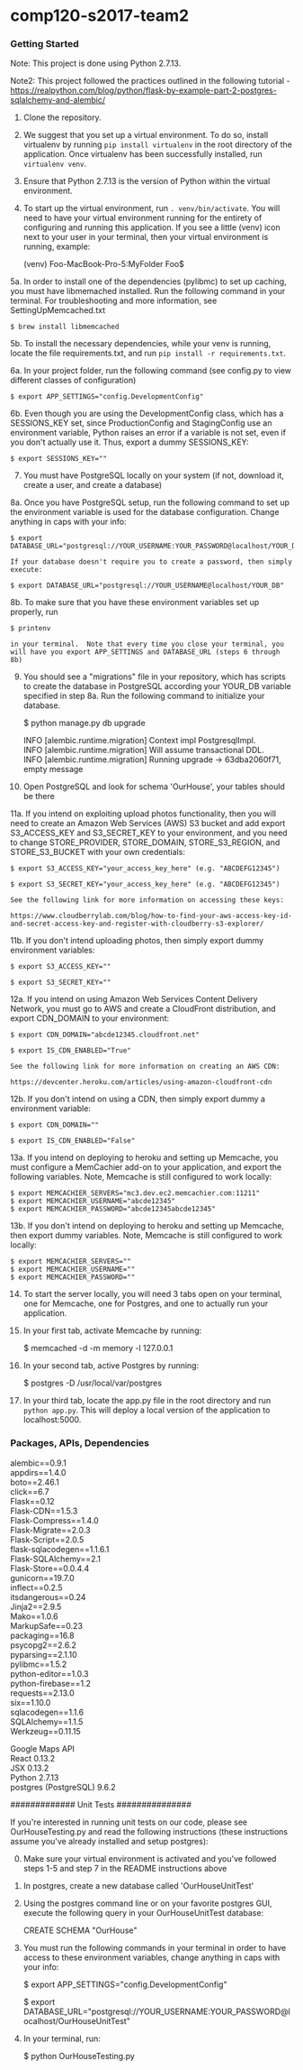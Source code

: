# comp120-s2017-team2

### Getting Started
Note: This project is done using Python 2.7.13.

Note2: This project followed the practices outlined in the following tutorial - 
    https://realpython.com/blog/python/flask-by-example-part-2-postgres-sqlalchemy-and-alembic/

1. Clone the repository.

2. We suggest that you set up a virtual environment. To do so, install virtualenv by running `pip install virtualenv` in the root directory of the application. Once virtualenv has been successfully installed, run `virtualenv venv`.

3. Ensure that Python 2.7.13 is the version of Python within the virtual environment. 

4. To start up the virtual environment, run `. venv/bin/activate`.  You will need to have your virtual environment running for the entirety of configuring and running this application.  If you see a little (venv) icon next to your user in your terminal, then your virtual environment is running, example:

    (venv) Foo-MacBook-Pro-5:MyFolder Foo$

5a. In order to install one of the dependencies (pylibmc) to set up caching, you must have libmemached installed.  Run the following command in your terminal.  For troubleshooting and more information, see SettingUpMemcached.txt

    $ brew install libmemcached

5b. To install the necessary dependencies, while your venv is running, locate the file requirements.txt, and run `pip install -r requirements.txt`.

6a. In your project folder, run the following command (see config.py to view different classes of configuration)

    $ export APP_SETTINGS="config.DevelopmentConfig"

6b. Even though you are using the DevelopmentConfig class, which has a SESSIONS_KEY set, since ProductionConfig and StagingConfig use an environment variable, Python raises an error if a variable is not set, even if you don't actually use it.  Thus, export a dummy SESSIONS_KEY: 

    $ export SESSIONS_KEY=""

7. You must have PostgreSQL locally on your system (if not, download it, create a user, and create a database)

8a. Once you have PostgreSQL setup, run the following command to set up the environment variable is used for the database configuration. Change anything in caps with your info:

    $ export DATABASE_URL="postgresql://YOUR_USERNAME:YOUR_PASSWORD@localhost/YOUR_DB"

    If your database doesn't require you to create a password, then simply execute:

    $ export DATABASE_URL="postgresql://YOUR_USERNAME@localhost/YOUR_DB"

8b. To make sure that you have these environment variables set up properly, run 

    $ printenv

    in your terminal.  Note that every time you close your terminal, you will have you export APP_SETTINGS and DATABASE_URL (steps 6 through 8b)

9. You should see a "migrations" file in your repository, which has scripts to create the database in PostgreSQL according your YOUR_DB variable specified in step 8a.  Run the following command to initialize your database.

    $ python manage.py db upgrade

      INFO  [alembic.runtime.migration] Context impl PostgresqlImpl. <br />
      INFO  [alembic.runtime.migration] Will assume transactional DDL. <br />
      INFO  [alembic.runtime.migration] Running upgrade  -> 63dba2060f71, empty message

10. Open PostgreSQL and look for schema 'OurHouse', your tables should be there

11a. If you intend on exploiting upload photos functionality, then you will need to create an Amazon Web Services (AWS) S3 bucket and add export S3_ACCESS_KEY and S3_SECRET_KEY to your environment, and you need to change STORE_PROVIDER, STORE_DOMAIN, STORE_S3_REGION, and STORE_S3_BUCKET with your own credentials:

    $ export S3_ACCESS_KEY="your_access_key_here" (e.g. "ABCDEFG12345")

    $ export S3_SECRET_KEY="your_access_key_here" (e.g. "ABCDEFG12345")

    See the following link for more information on accessing these keys:

    https://www.cloudberrylab.com/blog/how-to-find-your-aws-access-key-id-and-secret-access-key-and-register-with-cloudberry-s3-explorer/

11b. If you don't intend uploading photos, then simply export dummy environment variables:

    $ export S3_ACCESS_KEY=""

    $ export S3_SECRET_KEY=""

12a. If you intend on using Amazon Web Services Content Delivery Network, you must go to AWS and create a CloudFront distribution, and export CDN_DOMAIN to your environment:

    $ export CDN_DOMAIN="abcde12345.cloudfront.net"

    $ export IS_CDN_ENABLED="True"

    See the following link for more information on creating an AWS CDN:

    https://devcenter.heroku.com/articles/using-amazon-cloudfront-cdn

12b. If you don't intend on using a CDN, then simply export dummy a environment variable:

    $ export CDN_DOMAIN=""

    $ export IS_CDN_ENABLED="False"

13a. If you intend on deploying to heroku and setting up Memcache, you must configure a MemCachier add-on to your application, and export the following variables.  Note, Memcache is still configured to work locally:

    $ export MEMCACHIER_SERVERS="mc3.dev.ec2.memcachier.com:11211"
    $ export MEMCACHIER_USERNAME="abcde12345"
    $ export MEMCACHIER_PASSWORD="abcde12345abcde12345"

13b. If you don't intend on deploying to heroku and setting up Memcache, then export dummy variables.  Note, Memcache is still configured to work locally:

    $ export MEMCACHIER_SERVERS=""
    $ export MEMCACHIER_USERNAME=""
    $ export MEMCACHIER_PASSWORD=""

14. To start the server locally, you will need 3 tabs open on your terminal, one for Memcache, one for Postgres, and one to actually run your application.

15. In your first tab, activate Memcache by running:

    $ memcached -d -m memory -l 127.0.0.1

16. In your second tab, active Postgres by running:

    $ postgres -D /usr/local/var/postgres

17. In your third tab, locate the app.py file in the root directory and run `python app.py`. This will deploy a local version of the application to localhost:5000. 

### Packages, APIs, Dependencies
alembic==0.9.1 <br />
appdirs==1.4.0 <br />
boto==2.46.1 <br />
click==6.7 <br />
Flask==0.12 <br />
Flask-CDN==1.5.3 <br />
Flask-Compress==1.4.0 <br />
Flask-Migrate==2.0.3 <br />
Flask-Script==2.0.5 <br />
flask-sqlacodegen==1.1.6.1 <br />
Flask-SQLAlchemy==2.1 <br />
Flask-Store==0.0.4.4 <br />
gunicorn==19.7.0 <br />
inflect==0.2.5 <br />
itsdangerous==0.24 <br />
Jinja2==2.9.5 <br />
Mako==1.0.6 <br />
MarkupSafe==0.23 <br />
packaging==16.8 <br />
psycopg2==2.6.2 <br />
pyparsing==2.1.10 <br />
pylibmc==1.5.2 <br />
python-editor==1.0.3 <br />
python-firebase==1.2 <br />
requests==2.13.0 <br />
six==1.10.0 <br />
sqlacodegen==1.1.6 <br />
SQLAlchemy==1.1.5 <br />
Werkzeug==0.11.15 <br />

Google Maps API <br />
React 0.13.2 <br />
JSX 0.13.2 <br />
Python 2.7.13 <br />
postgres (PostgreSQL) 9.6.2 <br />

############# Unit Tests ###############

If you're interested in running unit tests on our code, please see OurHouseTesting.py and read the following instructions (these instructions assume you've already installed and setup postgres):

0. Make sure your virtual environment is activated and you've followed steps 1-5 and step 7 in the README instructions above

1. In postgres, create a new database called 'OurHouseUnitTest'

2. Using the postgres command line or on your favorite postgres GUI, execute the following query in your OurHouseUnitTest database:

   CREATE SCHEMA "OurHouse"

3. You must run the following commands in your terminal in order to have access to these environment variables, change anything in caps with your info:

    $ export APP_SETTINGS="config.DevelopmentConfig"

    $ export DATABASE_URL="postgresql://YOUR_USERNAME:YOUR_PASSWORD@localhost/OurHouseUnitTest"

4. In your terminal, run:

    $ python OurHouseTesting.py
